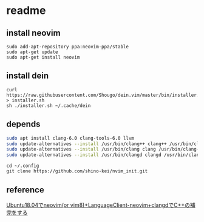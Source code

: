 # readme 

## install neovim
```
sudo add-apt-repository ppa:neovim-ppa/stable
sudo apt-get update
sudo apt-get install neovim
```

## install dein
```
curl https://raw.githubusercontent.com/Shougo/dein.vim/master/bin/installer.sh > installer.sh 
sh ./installer.sh ~/.cache/dein
```

## depends
```bash
sudo apt install clang-6.0 clang-tools-6.0 llvm
sudo update-alternatives --install /usr/bin/clang++ clang++ /usr/bin/clang++-6.0 100
sudo update-alternatives --install /usr/bin/clang clang /usr/bin/clang-6.0 100
sudo update-alternatives --install /usr/bin/clangd clangd /usr/bin/clangd-6.0 100
```

```
cd ~/.config
git clone https://github.com/shino-kei/nvim_init.git
```

## reference 
[Ubuntu18.04でneovim(or vim8)+LanguageClient-neovim+clangdでC++の補完をする](https://kurokoji.hatenablog.com/entry/2018/08/16/220524)
